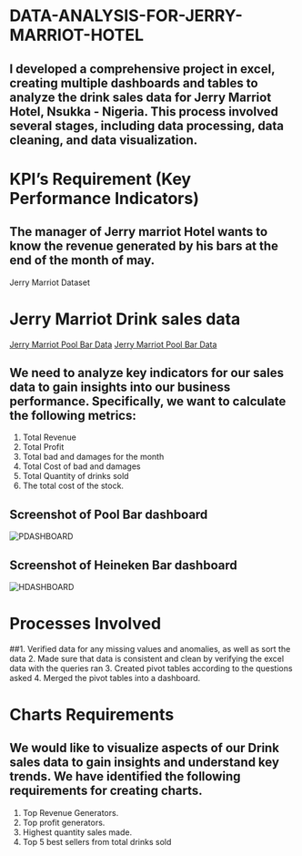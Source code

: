 # DATA-ANALYSIS-FOR-JERRY-MARRIOT-HOTEL
## I developed a comprehensive project in excel, creating multiple dashboards and tables to analyze the drink sales data for Jerry Marriot Hotel, Nsukka - Nigeria. This process involved several stages, including data processing, data cleaning, and data visualization.
# KPI’s Requirement (Key Performance Indicators)
## The manager of Jerry marriot Hotel wants to know the revenue generated by his bars at the end of the month of may.
Jerry Marriot Dataset
# Jerry Marriot Drink sales data
<a href ="https://drive.google.com/file/d/1QXg2mZkKn9nvWJdymH8aWi9Abgf3H8ct/view?usp=drive_link"> Jerry Marriot Pool Bar Data</a>
<a href ="https://drive.google.com/file/d/1fUXPPkKRpi4VXubV6ZHG7voD5GO9c0Fu/view?usp=drive_link"> Jerry Marriot Pool Bar Data</a>
## We need to analyze key indicators for our sales data to gain insights into our business performance. Specifically, we want to calculate the following metrics:
1.	Total Revenue 
2.	Total Profit 
3.	Total bad and damages for the month
4.	Total Cost of bad and damages
5.	Total Quantity of drinks sold
6.	The total cost of the stock.
## Screenshot of Pool Bar dashboard 
![PDASHBOARD](https://github.com/user-attachments/assets/0e3df5fc-245f-4206-a760-e0e5732f6f6b)
## Screenshot of Heineken Bar dashboard
![HDASHBOARD](https://github.com/user-attachments/assets/dcd3751b-43e0-4b91-ace6-3ad5bc6fb60b)
# Processes Involved
##1.	Verified data for any missing values and anomalies, as well as sort the data
2.	Made sure that data is consistent and clean by verifying the excel data with the queries ran
3.	Created pivot tables according to the questions asked
4.	Merged the pivot tables into a dashboard.
# Charts Requirements
## We would like to visualize aspects of our Drink sales data to gain insights and understand key trends. We have identified the following requirements for creating charts.
1.	Top Revenue Generators.
2.	Top profit generators.
3.	Highest quantity sales made.
4.	Top 5 best sellers from total drinks sold
